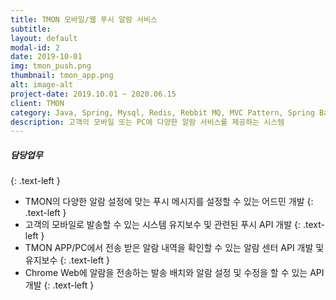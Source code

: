 ```yaml
---
title: TMON 모바일/웹 푸시 알람 서비스 
subtitle:  
layout: default
modal-id: 2
date: 2019-10-01
img: tmon_push.png
thumbnail: tmon_app.png
alt: image-alt
project-date: 2019.10.01 ~ 2020.06.15
client: TMON
category: Java, Spring, Mysql, Redis, Rebbit MQ, MVC Pattern, Spring Batch, Firebase 등
description: 고객의 모바일 또는 PC에 다양한 알람 서비스를 제공하는 시스템
---
```

##### 담당업무
{: .text-left }
* TMON의 다양한 알람 설정에 맞는 푸시 메시지를 설정할 수 있는 어드민 개발
{: .text-left }
* 고객의 모바일로 발송할 수 있는 시스템 유지보수 및 관련된 푸시 API 개발
{: .text-left }
* TMON APP/PC에서 전송 받은 알람 내역을 확인할 수 있는 알람 센터 API 개발 및 유지보수
{: .text-left } 
* Chrome Web에 알람을 전송하는 발송 배치와 알람 설정 및 수정을 할 수 있는 API 개발
{: .text-left } 